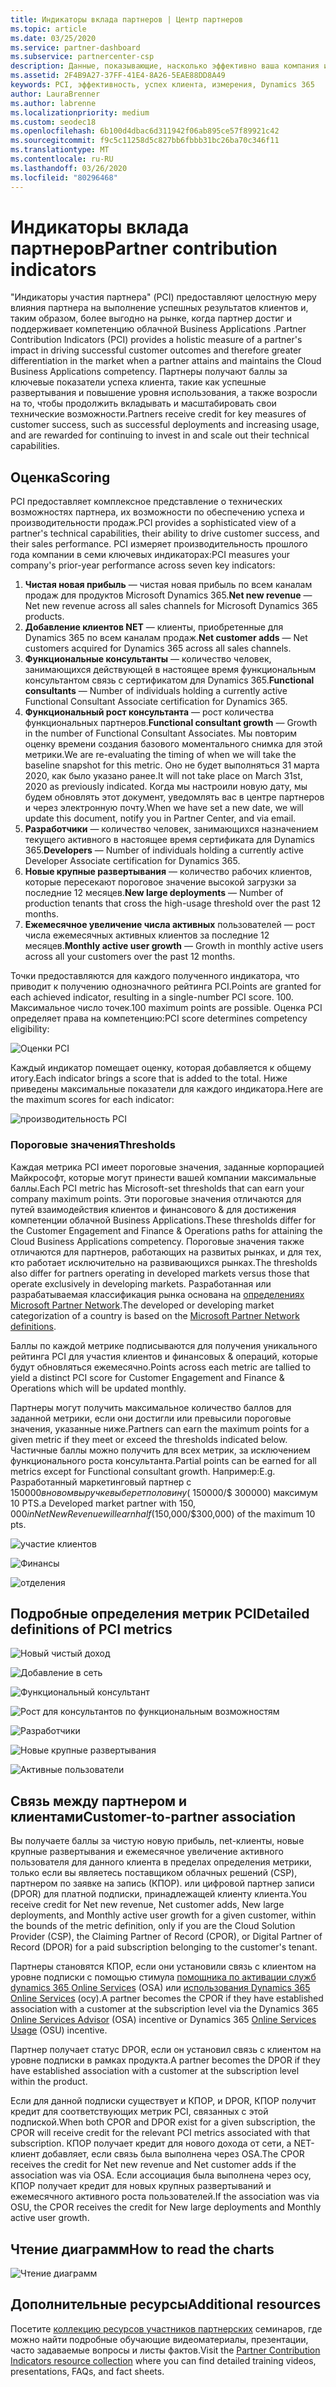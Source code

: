```yaml
---
title: Индикаторы вклада партнеров | Центр партнеров
ms.topic: article
ms.date: 03/25/2020
ms.service: partner-dashboard
ms.subservice: partnercenter-csp
description: Данные, показывающие, насколько эффективно ваша компания использует возможности Dynamics 365 Customer Engagement или Dynamics 365 Finance and Operations.
ms.assetid: 2F4B9A27-37FF-41E4-8A26-5EAE88DD8A49
keywords: PCI, эффективность, успех клиента, измерения, Dynamics 365
author: LauraBrenner
ms.author: labrenne
ms.localizationpriority: medium
ms.custom: seodec18
ms.openlocfilehash: 6b100d4dbac6d311942f06ab895ce57f89921c42
ms.sourcegitcommit: f9c5c11258d5c827bb6fbbb31bc26ba70c346f11
ms.translationtype: MT
ms.contentlocale: ru-RU
ms.lasthandoff: 03/26/2020
ms.locfileid: "80296468"
---
```

# <a name="partner-contribution-indicators"></a><span data-ttu-id="edb3a-104">Индикаторы вклада партнеров</span><span class="sxs-lookup"><span data-stu-id="edb3a-104">Partner contribution indicators</span></span>

<span data-ttu-id="edb3a-105">"Индикаторы участия партнера" (PCI) предоставляют целостную меру влияния партнера на выполнение успешных результатов клиентов и, таким образом, более выгодно на рынке, когда партнер достиг и поддерживает компетенцию облачной Business Applications .</span><span class="sxs-lookup"><span data-stu-id="edb3a-105">Partner Contribution Indicators (PCI) provides a holistic measure of a partner's impact in driving successful customer outcomes and therefore greater differentiation in the market when a partner attains and maintains the Cloud Business Applications competency.</span></span> <span data-ttu-id="edb3a-106">Партнеры получают баллы за ключевые показатели успеха клиента, такие как успешные развертывания и повышение уровня использования, а также возросли на то, чтобы продолжить вкладывать и масштабировать свои технические возможности.</span><span class="sxs-lookup"><span data-stu-id="edb3a-106">Partners receive credit for key measures of customer success, such as successful deployments and increasing usage, and are rewarded for continuing to invest in and scale out their technical capabilities.</span></span>

## <a name="scoring"></a><span data-ttu-id="edb3a-107">Оценка</span><span class="sxs-lookup"><span data-stu-id="edb3a-107">Scoring</span></span>

<span data-ttu-id="edb3a-108">PCI предоставляет комплексное представление о технических возможностях партнера, их возможности по обеспечению успеха и производительности продаж.</span><span class="sxs-lookup"><span data-stu-id="edb3a-108">PCI provides a sophisticated view of a partner's technical capabilities, their ability to drive customer success, and their sales performance.</span></span> <span data-ttu-id="edb3a-109">PCI измеряет производительность прошлого года компании в семи ключевых индикаторах:</span><span class="sxs-lookup"><span data-stu-id="edb3a-109">PCI measures your company's prior-year performance across seven key indicators:</span></span>

1. <span data-ttu-id="edb3a-110">**Чистая новая прибыль** — чистая новая прибыль по всем каналам продаж для продуктов Microsoft Dynamics 365.</span><span class="sxs-lookup"><span data-stu-id="edb3a-110">**Net new revenue** — Net new revenue across all sales channels for Microsoft Dynamics 365 products.</span></span>
2. <span data-ttu-id="edb3a-111">**Добавление клиентов NET** — клиенты, приобретенные для Dynamics 365 по всем каналам продаж.</span><span class="sxs-lookup"><span data-stu-id="edb3a-111">**Net customer adds** — Net customers acquired for Dynamics 365 across all sales channels.</span></span>
3. <span data-ttu-id="edb3a-112">**Функциональные консультанты** — количество человек, занимающихся действующей в настоящее время функциональным консультантом связь с сертификатом для Dynamics 365.</span><span class="sxs-lookup"><span data-stu-id="edb3a-112">**Functional consultants** — Number of individuals holding a currently active Functional Consultant Associate certification for Dynamics 365.</span></span> 
4. <span data-ttu-id="edb3a-113">**Функциональный рост консультанта** — рост количества функциональных партнеров.</span><span class="sxs-lookup"><span data-stu-id="edb3a-113">**Functional consultant growth** — Growth in the number of Functional Consultant Associates.</span></span> <span data-ttu-id="edb3a-114">Мы повторим оценку времени создания базового моментального снимка для этой метрики.</span><span class="sxs-lookup"><span data-stu-id="edb3a-114">We are re-evaluating the timing of when we will take the baseline snapshot for this metric.</span></span> <span data-ttu-id="edb3a-115">Оно не будет выполняться 31 марта 2020, как было указано ранее.</span><span class="sxs-lookup"><span data-stu-id="edb3a-115">It will not take place on March 31st, 2020 as previously indicated.</span></span> <span data-ttu-id="edb3a-116">Когда мы настроили новую дату, мы будем обновлять этот документ, уведомлять вас в центре партнеров и через электронную почту.</span><span class="sxs-lookup"><span data-stu-id="edb3a-116">When we have set a new date, we will update this document, notify you in Partner Center, and via email.</span></span>
5. <span data-ttu-id="edb3a-117">**Разработчики** — количество человек, занимающихся назначением текущего активного в настоящее время сертификата для Dynamics 365.</span><span class="sxs-lookup"><span data-stu-id="edb3a-117">**Developers** — Number of individuals holding a currently active Developer Associate certification for Dynamics 365.</span></span>
6. <span data-ttu-id="edb3a-118">**Новые крупные развертывания** — количество рабочих клиентов, которые пересекают пороговое значение высокой загрузки за последние 12 месяцев.</span><span class="sxs-lookup"><span data-stu-id="edb3a-118">**New large deployments** — Number of production tenants that cross the high-usage threshold over the past 12 months.</span></span>
7. <span data-ttu-id="edb3a-119">**Ежемесячное увеличение числа активных** пользователей — рост числа ежемесячных активных клиентов за последние 12 месяцев.</span><span class="sxs-lookup"><span data-stu-id="edb3a-119">**Monthly active user growth** — Growth in monthly active users across all your customers over the past 12 months.</span></span>

<span data-ttu-id="edb3a-120">Точки предоставляются для каждого полученного индикатора, что приводит к получению однозначного рейтинга PCI.</span><span class="sxs-lookup"><span data-stu-id="edb3a-120">Points are granted for each achieved indicator, resulting in a single-number PCI score.</span></span> <span data-ttu-id="edb3a-121">100. Максимальное число точек.</span><span class="sxs-lookup"><span data-stu-id="edb3a-121">100 maximum points are possible.</span></span> <span data-ttu-id="edb3a-122">Оценка PCI определяет права на компетенцию:</span><span class="sxs-lookup"><span data-stu-id="edb3a-122">PCI score determines competency eligibility:</span></span>

![Оценки PCI](images/pcinew1.png)

<span data-ttu-id="edb3a-124">Каждый индикатор помещает оценку, которая добавляется к общему итогу.</span><span class="sxs-lookup"><span data-stu-id="edb3a-124">Each indicator brings a score that is added to the total.</span></span> <span data-ttu-id="edb3a-125">Ниже приведены максимальные показатели для каждого индикатора.</span><span class="sxs-lookup"><span data-stu-id="edb3a-125">Here are the maximum scores for each indicator:</span></span>

![производительность PCI](images/pci/perfnew.png)

### <a name="thresholds"></a><span data-ttu-id="edb3a-127">Пороговые значения</span><span class="sxs-lookup"><span data-stu-id="edb3a-127">Thresholds</span></span>

<span data-ttu-id="edb3a-128">Каждая метрика PCI имеет пороговые значения, заданные корпорацией Майкрософт, которые могут принести вашей компании максимальные баллы.</span><span class="sxs-lookup"><span data-stu-id="edb3a-128">Each PCI metric has Microsoft-set thresholds that can earn your company maximum points.</span></span> <span data-ttu-id="edb3a-129">Эти пороговые значения отличаются для путей взаимодействия клиентов и финансового & для достижения компетенции облачной Business Applications.</span><span class="sxs-lookup"><span data-stu-id="edb3a-129">These thresholds differ for the Customer Engagement and Finance & Operations paths for attaining the Cloud Business Applications competency.</span></span> <span data-ttu-id="edb3a-130">Пороговые значения также отличаются для партнеров, работающих на развитых рынках, и для тех, кто работает исключительно на развивающихся рынках.</span><span class="sxs-lookup"><span data-stu-id="edb3a-130">The thresholds also differ for partners operating in developed markets versus those that operate exclusively in developing markets.</span></span>  <span data-ttu-id="edb3a-131">Разработанная или разрабатываемая классификация рынка основана на [определениях Microsoft Partner Network](https://assetsprod.microsoft.com/mpn/mpn-developed-and-developing-countries.pdf).</span><span class="sxs-lookup"><span data-stu-id="edb3a-131">The developed or developing market categorization of a country is based on the [Microsoft Partner Network definitions](https://assetsprod.microsoft.com/mpn/mpn-developed-and-developing-countries.pdf).</span></span>

<span data-ttu-id="edb3a-132">Баллы по каждой метрике подписываются для получения уникального рейтинга PCI для участия клиентов и финансовых & операций, которые будут обновляться ежемесячно.</span><span class="sxs-lookup"><span data-stu-id="edb3a-132">Points across each metric are tallied to yield a distinct PCI score for Customer Engagement and Finance & Operations which will be updated monthly.</span></span>

<span data-ttu-id="edb3a-133">Партнеры могут получить максимальное количество баллов для заданной метрики, если они достигли или превысили пороговые значения, указанные ниже.</span><span class="sxs-lookup"><span data-stu-id="edb3a-133">Partners can earn the maximum points for a given metric if they meet or exceed the thresholds indicated below.</span></span> <span data-ttu-id="edb3a-134">Частичные баллы можно получить для всех метрик, за исключением функционального роста консультанта.</span><span class="sxs-lookup"><span data-stu-id="edb3a-134">Partial points can be earned for all metrics except for Functional consultant growth.</span></span> <span data-ttu-id="edb3a-135">Например:</span><span class="sxs-lookup"><span data-stu-id="edb3a-135">E.g.</span></span> <span data-ttu-id="edb3a-136">Разработанный маркетинговый партнер с $150 000 в новом выручке выберет половину ($ 150000/$ 300000) максимум 10 PTS.</span><span class="sxs-lookup"><span data-stu-id="edb3a-136">a Developed market partner with $150,000 in Net New Revenue will earn half ($150,000/$300,000) of the maximum 10 pts.</span></span> 

![участие клиентов](images/pci/custengagethresh.png)

![Финансы](images/pci/table_2.png)

![отделения](images/pci/table_3.png)

## <a name="detailed-definitions-of-pci-metrics"></a><span data-ttu-id="edb3a-140">Подробные определения метрик PCI</span><span class="sxs-lookup"><span data-stu-id="edb3a-140">Detailed definitions of PCI metrics</span></span>

![Новый чистый доход](images/pci/netnewrevenue.png)

![Добавление в сеть](images/pci/netadds.png)

![Функциональный консультант](images/pci/funcconsult.png)

![Рост для консультантов по функциональным возможностям](images/pci/4_Functional_consultant_growth.png)

![Разработчики](images/pci/developers.png) 

![Новые крупные развертывания](images/pci/largedeploy.png) 

![Активные пользователи](images/pci/activeusers.png)

## <a name="customer-to-partner-association"></a><span data-ttu-id="edb3a-148">Связь между партнером и клиентами</span><span class="sxs-lookup"><span data-stu-id="edb3a-148">Customer-to-partner association</span></span>

<span data-ttu-id="edb3a-149">Вы получаете баллы за чистую новую прибыль, net-клиенты, новые крупные развертывания и ежемесячное увеличение активного пользователя для данного клиента в пределах определения метрики, только если вы являетесь поставщиком облачных решений (CSP), партнером по заявке на запись (КПОР). или цифровой партнер записи (DPOR) для платной подписки, принадлежащей клиенту клиента.</span><span class="sxs-lookup"><span data-stu-id="edb3a-149">You receive credit for Net new revenue, Net customer adds, New large deployments, and Monthly active user growth for a given customer, within the bounds of the metric definition, only if you are the Cloud Solution Provider (CSP), the Claiming Partner of Record (CPOR), or Digital Partner of Record (DPOR) for a paid subscription belonging to the customer's tenant.</span></span>

<span data-ttu-id="edb3a-150">Партнеры становятся КПОР, если они установили связь с клиентом на уровне подписки с помощью стимула [помощника по активации служб dynamics 365 Online Services](https://support.microsoft.com/help/4501560/online-services-advisor-osa-sell-incentives-faq) (OSA) или [использования Dynamics 365 Online Services](https://support.microsoft.com/help/4489988/online-services-usage-osu-incentives-faq) (осу).</span><span class="sxs-lookup"><span data-stu-id="edb3a-150">A partner becomes the CPOR if they have established association with a customer at the subscription level via the Dynamics 365 [Online Services Advisor](https://support.microsoft.com/help/4501560/online-services-advisor-osa-sell-incentives-faq) (OSA) incentive or Dynamics 365 [Online Services Usage](https://support.microsoft.com/help/4489988/online-services-usage-osu-incentives-faq) (OSU) incentive.</span></span>

<span data-ttu-id="edb3a-151">Партнер получает статус DPOR, если он установил связь с клиентом на уровне подписки в рамках продукта.</span><span class="sxs-lookup"><span data-stu-id="edb3a-151">A partner becomes the DPOR if they have established association with a customer at the subscription level within the product.</span></span>

<span data-ttu-id="edb3a-152">Если для данной подписки существует и КПОР, и DPOR, КПОР получит кредит для соответствующих метрик PCI, связанных с этой подпиской.</span><span class="sxs-lookup"><span data-stu-id="edb3a-152">When both CPOR and DPOR exist for a given subscription, the CPOR will receive credit for the relevant PCI metrics associated with that subscription.</span></span> <span data-ttu-id="edb3a-153">КПОР получает кредит для нового дохода от сети, а NET-клиент добавляет, если связь была выполнена через OSA.</span><span class="sxs-lookup"><span data-stu-id="edb3a-153">The CPOR receives the credit for Net new revenue and Net customer adds if the association was via OSA.</span></span> <span data-ttu-id="edb3a-154">Если ассоциация была выполнена через осу, КПОР получает кредит для новых крупных развертываний и ежемесячного активного роста пользователей.</span><span class="sxs-lookup"><span data-stu-id="edb3a-154">If the association was via OSU, the CPOR receives the credit for New large deployments and Monthly active user growth.</span></span> 

## <a name="how-to-read-the-charts"></a><span data-ttu-id="edb3a-155">Чтение диаграмм</span><span class="sxs-lookup"><span data-stu-id="edb3a-155">How to read the charts</span></span>

![Чтение диаграмм](images/pci/howto.png)

## <a name="additional-resources"></a><span data-ttu-id="edb3a-157">Дополнительные ресурсы</span><span class="sxs-lookup"><span data-stu-id="edb3a-157">Additional resources</span></span>

<span data-ttu-id="edb3a-158">Посетите [коллекцию ресурсов участников партнерских](https://aka.ms/pcilearn) семинаров, где можно найти подробные обучающие видеоматериалы, презентации, часто задаваемые вопросы и листы фактов.</span><span class="sxs-lookup"><span data-stu-id="edb3a-158">Visit the [Partner Contribution Indicators resource collection](https://aka.ms/pcilearn) where you can find detailed training videos, presentations, FAQs, and fact sheets.</span></span> 




